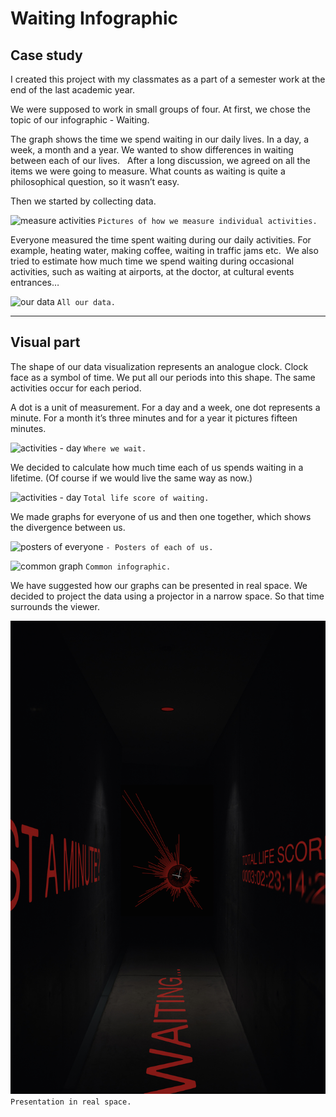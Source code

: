 # Waiting Infographic 
## Case study

I created this project with my classmates as a part of a semester work at the end of the last academic year. 

We were supposed to work in small groups of four. At first, we chose the topic of our infographic - Waiting. 

The graph shows the time we spend waiting in our daily lives. In a day, a week, a month and a year. We wanted to show differences in waiting between each of our lives.
 
After a long discussion, we agreed on all the items we were going to measure. What counts as waiting is quite a philosophical question, so it wasn’t easy.

Then we started by collecting data. 

![measure activities](./img/mereni-fotky.png)
`Pictures of how we measure individual activities.`

Everyone measured the time spent waiting during our daily activities. For example, heating water, making coffee, waiting in traffic jams etc. 
We also tried to estimate how much time we spend waiting during occasional activities, such as waiting at airports, at the doctor, at cultural events entrances…

![our data](./img/tabulka-graf-cekani.png)
`All our data.`

---

## Visual part

The shape of our data visualization represents an analogue clock. Clock face as a symbol of time. We put all our periods into this shape. The same activities occur for each period.

A dot is a unit of measurement. For a day and a week, one dot represents a minute. For a month it’s three minutes and for a year it pictures fifteen minutes.

![activities - day](./img/tecky-cekani.png)
`Where we wait.`

We decided to calculate how much time each of us spends waiting in a lifetime. (Of course if we would live the same way as now.) 

![activities - day](./img/total-life-score.png)
`Total life score of waiting.`

We made graphs for everyone of us and then one together, which shows the divergence between us. 

![posters of everyone](./img/all-posters.png)
`- Posters of each of us.`

![common graph](./img/spolecny-plakat.png)
`Common infographic.`

We have suggested how our graphs can be presented in real space. We decided to project the data using a projector in a narrow space. So that time surrounds the viewer.

![real space](./img/klauzury-prostor.jpg)
`Presentation in real space.`

